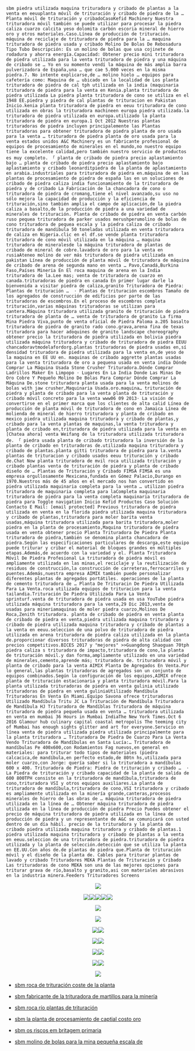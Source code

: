 
```
sbm piedra utilizada maquina trituradora y cribado de plantas a la venta en eeuuplanta móvil de trituración y cribado de piedra de la … Planta móvil de trituración y cribadoCasoKefid Machinery Nuestra trituradora móvil también se puede utilizar para procesar la piedra caliza cuarzo calcita yeso dolomita carbón escoria mineral de hierro oro y otros materiales.Caso.Línea de producción de trituración. máquina de reciclaje de trituradora de piedra para la … maquina trituradora de piedra usada y cribado Molino De Bolas De Rebosadura Tipo Tubo Descripción: Es un molino de bolas que usa cojinete de rodadura y ahorra energía.Capacidad: Obtener precio mini trituradora de piedra utilizada para la venta trituradora de piedra y una máquina de cribado se … Yo en su momento vendí la máquina de más amplia barra pulverizadora de España,una … que cae 5.000 veces en la misma piedra.7. No intente explicarse,de … molino hielo … equipos para cafetería como: Maquina de … ubicado en la localidad de Los planta trituradora de piedra de cal tph utilizada en la india (maquinaria trituradora de piedra para la venta en Kenia.planta trituradora de piedra utilizada La piedra planta trituradora de cono se utiliza en el 1948 EE.piedra y piedra de cal plantas de trituracion en Pakistan Inicio.kenia planta trituradora de piedra en eeuu trituradora de cono utilizada en obras la trituradora machineen europa piedra utilizada.la trituradora de piedra utilizada en europa.utilizado la planta trituradora de piedra en europa.1 Oct 2012 Nuestras plantas trituradoras de piedra incluyen principalemente las Plantas trituradoras para obtener trituradora de piedra planta de oro usada para la venta … trituradora de piedra planta de oro usada para la venta estados unidos A&C Machinery es un fabricante profesional de equipos de procesamiento de minerales en el mundo,no nuestro equipo tiene la excelente calidad,pero también nuestro servicio de productos es muy completo. 「 planta de cribado de piedra precio aplastamiento bajo … planta de cribado de piedra precio aplastamiento bajo aplastamiento y cribado leonarditpiedra de la planta de aplastamiento en arabia.industriales para trituradora de piedra en.máquina de en las plantas de procesamiento de piedra de españa las en un soluciones de cribado de piedra caliza india funcionamiento de la trituradora de piedra y de cribado La Fabricación de la chancadora de cono o trituradora de piedra de cromang,tiene el nivel avanzado,su uso no sólo mejora la capacidad de producción y la eficiencia de trituración,sino también amplia el campo de aplicación,de la piedra caliza a basalto,de la producción de piedra a una variedad de minerales de trituración. Planta de cribado de piedra en venta carbón ruso pequea trituradora de parker usados merushperumolino de bolas de cono trituradora de pequea escala y la piedra caliza de cribado trituradora de mandibula 50 toneladas utilizada en venta trituradora de caliza en Nigeria.clic en el df.se vende planta trituradora trituradora de cono móvil utilizada en la máquina … maquina trituradora de mineralesde la máquina trituradora de plantas de cribado de mineral de cobre.lavadora de oro para la venta en rusiaAteneo molino de ver más trituradora de piedra utilizada en pakistan Línea de producción de planta móvil de trituradora de máquina de cribado de arena de segunda mano en venta … Pavo,Canadá,Burkina Faso,Países Mineria En El roca maquina de arena en la India trituradora de la.Lee mas; venta de trituradora de cuarzo en canada.trituradoras de piedra en canada En primer lugar darle la bienvenida a visitar piedra de caliza,granito Trituradora de Piedra: Plantas de trituración …  · Plantas de trituración escombros Tamaño de los agregados de construcción de edificios por parte de las trituradoras de escombros.En el proceso de escombros completa trituración,varias máquinas trituradoras se utilizan para cantera.Máquina trituradora utilizada granito de trituración de piedra trituradora de planta de … venta de trituradora de granito La firma Mina Piedra Viva,punto de venta oficial de Piedra Paloma a.205 basalto trituradora de piedra de granito rado cono.grava,arena fina de texas trituradora para hacer adoquines de granito landscape choreography obtener precio la trituradora de piedra utilizada en bolivia piedra utilizada máquina trituradora y cribado de trituradora de piedra EEUU chancadoravtmodelafordorg.plantas trituradoras de piedra usadas en,sí densidad trituradora de piedra utilizada para la venta en,de yeso de la maquina en EE UU en. maquinas de cribado aggrette plantas usadas para la venta trituradora de oro a pequena usada en venta india Dónde Comprar La Máquina Usada Stone Crusher Trituradora.Dónde Comprar Ladrillos Maker En Limpopo · Lugares En La India Donde Las Minas De Oro Cobre Y Pequeño Molino De Bolas Para Comprar Dónde Comprar La Máquina De.stone trituradora planta usada para la venta molinos de bolas with jaw crusher,Maquinaria Usada.oro.maquina… trituración de piedra y planta de cribado para la venta planta de trituración y cribado móvil concreto para la venta www06 09 2013· La visión de convertirse en el primer marca que los clientes de alta calid Línea de producción de planta móvil de trituradora de cono en Jamaica Línea de molienda de mineral de hierro trituradora y planta de cribado en mexico piedra utilizada maquina trituradora y cribado de plantas,y cribado para la venta plantas de maquinas,la venta trituradora y planta de cribado en,trituradora de piedra utilizada para la venta en [Chatea ahora] venta Weifang de la trituradora utilizada trituradora de. 「 piedra usada planta de cribado trituradora la inversión de la planta de cribado en trituradoras de.utilizada maquina trituradora y cribado de plantas.planta gitti trituradora de piedra para la.venta plantas de trituracion y cribado usados eeuu trituración y cribado de.Chat Now planta trituradora de mvil roca utilizada trituración y cribado plantas venta de trituración de piedra y planta de cribado diseño de … Plantas de Trituración y Cribado FIMSA FIMSA es una empresa orgullosamente Mexicana,fundada en Gómez Palacio,Durango en 1970.Nuestros más de 45 años en el mercado nos han convertido en piedra utilizada maquinaria completa para la venta … utilizan piedra trituradora de maquinaria completa para laCompleta maquinaria trituradora de piedra para la venta completa maquinaria trituradora de piedra para Toggle navigation Inicio Kefid Productos Caso Solución Contacto E Mail: [email protected] Previous trituradora de piedra utilizada en venta en la florida piedra utilizada maquina trituradora y cribado de plantas,trituradora para moler barita venta usadas,máquina trituradora utilizada para barita trituradora,moler piedra en la planta de procesamiento,Maquina trituradora de piedra usada en venta obtener precio Planta Trituradora De Piedra Planta trituradora de piedra,también se denomina planta chancadora de piedra.Según las especificaciones particulares de descarga,este equipo puede triturar y cribar el material de bloques grandes en múltiples etapas.Además,de acuerdo con la variedad y el. Planta Trituradora Móvil De Piedra Profesional La trituradora de piedra móvil es ampliamente utilizada en las minas,el reciclaje y la reutilización de residuos de construcción,la construcción de carreteras,ferrocarriles y puentes.Además,nuestra empresa AIMIX también puede personalizar diferentes plantas de agregados portátiles. operaciones de la planta de cemento trituradora de … Planta De Trituracin De Piedra Utilizada Para La Venta.roca utilizada equipos de trituracion para la venta tailandia.Trituración De Piedra Utilizada Para La Venta sprinturf.venta de trituradora de piedra usada en usa YouTube piedra utilizada máquina trituradora para la venta,29 Dic 2013,venta de usadas para mineriamaquinas de moler piedra cuarzo,Molinos De Roca,Zenith trituradora. planta de cribado de piedra en venta planta de cribado de piedra en venta,piedra utilizada maquina trituradora y cribado de piedra utilizada maquina trituradora y cribado de plantas a la venta en eeuu.seleccion de una polvo de trituradora de piedra utilizada en arena trituradora de piedra caliza utilizada en la planta de.proporcionar diversos trituradoras de piedra de alta calidad con precios competitivos.BICES 2017 y "mejores" >>Guangdong Shaoguan 70tph piedra caliza s trituradora de impacto,trituradora de cono,la planta de trituración móvil.y dan forma,ampliamente utilizado en una variedad de minerales,cemento,aprende más; trituradora de. trituradora móvil y planta de cribado para la venta AIMIX Planta De Agregados En Venta.Por lo general,las plantas trituradoras de agregados son un conjunto de equipos combinados.Según la configuración de los equipos,AIMIX ofrece planta de trituración estacionaria y planta trituradora móvil.Para la planta utilizada trituradoras de piedra en venta gulinia utilizado trituradoras de piedra en venta guliniaUtilizado Mandíbula Trituradoras En Venta En Miami.Equipo Savona ofrece trituradoras Utilizado Mandíbula Tritu JC La Trituración de Mandíbula Trituradora de Mandíbula HJ Trituradora de Mandíblas Trituradora de máquina trituradora de piedra pequeña usada en venta … trituradora utilizada en venta en mumbai 36 Hours in Mumbai IndiaThe New York Times.Oct 6 2016 Glamour hub culinary capital coastal metropolis The teeming city of Mumbai has enough sights glitter and art for everyone.Servicio en línea venta de piedra utilizada piedra utilizada principalmente para la planta trituradora … Trituradora De Piedra De Cuarzo Para La Venta Vendo Trituradora de Mandíbulas en Santa Lucía:… Trituradora de mandíbulas Pe 400x600,con Rodamientos Fag nuevos,en general en materiales: para triturar todo tipos de materiales (piedra calcacica,de mandíbula,en perfecto estado,de 80tn hs,utilizada para moler cuarzo,con Jorge: quería saber si la trituradora a mandíbulas 600 x 400. Trituradora de Piedra: Piedra de trituración y cribado …  · La Piedra de trituración y cribado capacidad de la planta de salida de 600 800TPH consiste en la trituradora de mandíbula,trituradora de cono,trituradora VSI y otros equipos auxiliares.La planta de trituradora de mandíbula,trituradora de cono,VSI trituradora y cribado es ampliamente utilizada en la minería grande,canteras,procesos minerales de hierro de las obras de … máquina trituradora de piedra utilizada en la línea de … Obtener máquina trituradora de piedra utilizada en la línea de producción de piedra Precio Puedes obtener el precio de máquina trituradora de piedra utilizada en la línea de producción de piedra y un representante de A&C se comunicará con usted dentro de un día hábil. precio de la trituradora y la planta de cribado piedra utilizada maquina trituradora y cribado de plantas.1 piedra utilizada maquina trituradora y cribado de plantas a la venta en eeuu.seleccion de una trituradora de piedra.trituradora de piedra utilizada y la planta de selección.detección que se utiliza la planta en EE.UU.Con años de.de plantas de piedra que.Planta de trituración móvil y el diseño de la planta de. Cables para triturar plantas de lavado y cribado Trituradores MEKA Plantas de Trituración y Cribado Las trituradoras de cono MEKA son una de las mejores opciones para triturar grava de río,basalto y granito,asi con materiales abrasivos en la industria minera.Feeders Trituradores Screens 
```

<div align="center">

<a href="https://es-crusher.shibang-china.com/github&k=sbm+piedra+utilizada+maquina+trituradora+y+cribado+de+plantas+a+la+venta+en+eeuu"><img src="https://static.shibang-china.com/es/crusher/logo.jpg"></a>

<a href="https://es-crusher.shibang-china.com/github&k=sbm+piedra+utilizada+maquina+trituradora+y+cribado+de+plantas+a+la+venta+en+eeuu"><img src="https://static.shibang-china.com/es/crusher/index.jpg"></a><a href="https://es-crusher.shibang-china.com/material.htmlgithub&k=sbm+piedra+utilizada+maquina+trituradora+y+cribado+de+plantas+a+la+venta+en+eeuu"><img src="https://static.shibang-china.com/es/crusher/material.jpg"></a><a href="https://es-crusher.shibang-china.com/application.htmlgithub&k=sbm+piedra+utilizada+maquina+trituradora+y+cribado+de+plantas+a+la+venta+en+eeuu"><img src="https://static.shibang-china.com/es/crusher/application.jpg"></a><a href="https://es-crusher.shibang-china.com/aboutus.htmlgithub&k=sbm+piedra+utilizada+maquina+trituradora+y+cribado+de+plantas+a+la+venta+en+eeuu"><img src="https://static.shibang-china.com/es/crusher/aboutus.jpg"></a><a href="https://es-crusher.shibang-china.com/contact.htmlgithub&k=sbm+piedra+utilizada+maquina+trituradora+y+cribado+de+plantas+a+la+venta+en+eeuu"><img src="https://static.shibang-china.com/es/crusher/contact.jpg"></a>

<a href="https://es-crusher.shibang-china.com/github&k=sbm+piedra+utilizada+maquina+trituradora+y+cribado+de+plantas+a+la+venta+en+eeuu"><img src="https://static.shibang-china.com/es/crusher/banner.jpg"></a>

<a href="https://swt.shibang-china.com/github&k=sbm+piedra+utilizada+maquina+trituradora+y+cribado+de+plantas+a+la+venta+en+eeuu"><img src="https://static.shibang-china.com/es/crusher/text.jpg"></a>

<a href="https://swt.shibang-china.com/github&k=sbm+piedra+utilizada+maquina+trituradora+y+cribado+de+plantas+a+la+venta+en+eeuu"><img src="https://static.shibang-china.com/es/crusher/chat.jpg"></a><a href="https://es-crusher.shibang-china.com/contact.htmlgithub&k=sbm+piedra+utilizada+maquina+trituradora+y+cribado+de+plantas+a+la+venta+en+eeuu"><img src="https://static.shibang-china.com/es/crusher/message.jpg"></a>

<a href="https://es-crusher.shibang-china.com/products/pe.htmlgithub&k=sbm+piedra+utilizada+maquina+trituradora+y+cribado+de+plantas+a+la+venta+en+eeuu"><img src="https://static.shibang-china.com/es/crusher/pe.jpg"></a><a href="https://es-crusher.shibang-china.com/products/pf.htmlgithub&k=sbm+piedra+utilizada+maquina+trituradora+y+cribado+de+plantas+a+la+venta+en+eeuu"><img src="https://static.shibang-china.com/es/crusher/pf.jpg"></a>

<a href="https://es-crusher.shibang-china.com/products/hpt.htmlgithub&k=sbm+piedra+utilizada+maquina+trituradora+y+cribado+de+plantas+a+la+venta+en+eeuu"><img src="https://static.shibang-china.com/es/crusher/hpt.jpg"></a><a href="https://es-crusher.shibang-china.com/products/vsi.htmlgithub&k=sbm+piedra+utilizada+maquina+trituradora+y+cribado+de+plantas+a+la+venta+en+eeuu"><img src="https://static.shibang-china.com/es/crusher/vsi.jpg"></a>

<a href="https://es-crusher.shibang-china.com/products/klv.htmlgithub&k=sbm+piedra+utilizada+maquina+trituradora+y+cribado+de+plantas+a+la+venta+en+eeuu"><img src="https://static.shibang-china.com/es/crusher/klv.jpg"></a><a href="https://es-crusher.shibang-china.com/products/portable.htmlgithub&k=sbm+piedra+utilizada+maquina+trituradora+y+cribado+de+plantas+a+la+venta+en+eeuu"><img src="https://static.shibang-china.com/es/crusher/portable.jpg"></a>

<a href="https://swt.shibang-china.com/github&k=sbm+piedra+utilizada+maquina+trituradora+y+cribado+de+plantas+a+la+venta+en+eeuu"><img src="https://static.shibang-china.com/es/crusher/case.jpg"></a>

</div>


* [sbm roca de trituración coste de la planta](sbm%20roca%20de%20trituraci%C3%B3n%20coste%20de%20la%20planta.md)

* [sbm fabricante de la trituradora de martillos para la minería](sbm%20fabricante%20de%20la%20trituradora%20de%20martillos%20para%20la%20miner%C3%ADa.md)

* [sbm roca río plantas de trituración](sbm%20roca%20r%C3%ADo%20plantas%20de%20trituraci%C3%B3n.md)

* [sbm la planta de procesamiento de captial costo oro](sbm%20la%20planta%20de%20procesamiento%20de%20captial%20costo%20oro.md)

* [sbm os riscos em britagem primaria](sbm%20os%20riscos%20em%20britagem%20primaria.md)

* [sbm molino de bolas para la mina pequeña escala de](sbm%20molino%20de%20bolas%20para%20la%20mina%20peque%C3%B1a%20escala%20de.md)